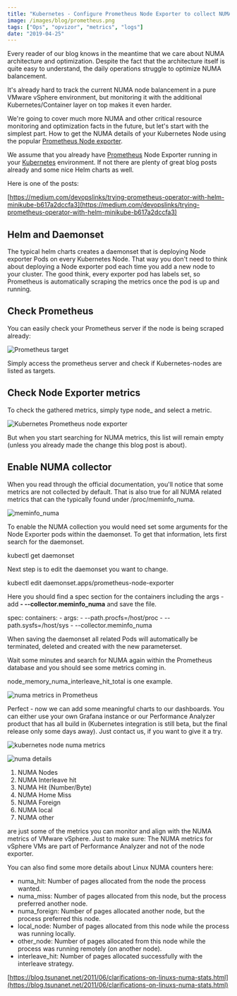 ```yaml
---
title: "Kubernetes - Configure Prometheus Node Exporter to collect NUMA information"
image: /images/blog/prometheus.png
tags: ["Ops", "opvizor", "metrics", "logs"]
date: "2019-04-25"
---
```


Every reader of our blog knows in the meantime that we care about NUMA architecture and optimization. Despite the fact that the architecture itself is quite easy to understand, the daily operations struggle to optimize NUMA balancement.

It's already hard to track the current NUMA node balancement in a pure VMware vSphere environment, but monitoring it with the additional Kubernetes/Container layer on top makes it even harder.

We're going to cover much more NUMA and other critical resource monitoring and optimization facts in the future, but let's start with the simplest part. How to get the NUMA details of your Kubernetes Node using the popular [Prometheus Node exporter](https://github.com/helm/charts/tree/master/stable/prometheus-node-exporter).

We assume that you already have [Prometheus](https://prometheus.io) Node Exporter running in your [Kubernetes](https://kubernetes.io/) environment. If not there are plenty of great blog posts already and some nice Helm charts as well.

Here is one of the posts:

[https://medium.com/devopslinks/trying-prometheus-operator-with-helm-minikube-b617a2dccfa3](https://medium.com/devopslinks/trying-prometheus-operator-with-helm-minikube-b617a2dccfa3)

## Helm and Daemonset

The typical helm charts creates a daemonset that is deploying Node exporter Pods on every Kubernetes Node. That way you don't need to think about deploying a Node exporter pod each time you add a new node to your cluster. The good think, every exporter pod has labels set, so Prometheus is automatically scraping the metrics once the pod is up and running.

## Check Prometheus

You can easily check your Prometheus server if the node is being scraped already:

![Prometheus target](/images/blog/prometheus.png)

Simply access the prometheus server and check if Kubernetes-nodes are listed as targets.

## Check Node Exporter metrics

To check the gathered metrics, simply type node\_ and select a metric.

![Kubernetes Prometheus node exporter](/images/blog/checkmetrics.png)

But when you start searching for NUMA metrics, this list will remain empty (unless you already made the change this blog post is about).

## Enable NUMA collector

When you read through the official documentation, you'll notice that some metrics are not collected by default. That is also true for all NUMA related metrics that can the typically found under /proc/meminfo\_numa.

![meminfo_numa](/images/blog/numa_node_exporter.png)

To enable the NUMA collection you would need set some arguments for the Node Exporter pods within the daemonset. To get that information, lets first search for the daemonset.

kubectl get daemonset

Next step is to edit the daemonset you want to change.

kubectl edit daemonset.apps/prometheus-node-exporter

Here you should find a spec section for the containers including the args - add **\- --collector.meminfo\_numa** and save the file.

spec:
      containers:
      - args:
        - --path.procfs=/host/proc
        - --path.sysfs=/host/sys
        - --collector.meminfo\_numa

When saving the daemonset all related Pods will automatically be terminated, deleted and created with the new parameterset.

Wait some minutes and search for NUMA again within the Prometheus database and you should see some metrics coming in.

node\_memory\_numa\_interleave\_hit\_total is one example. 

![numa metrics in Prometheus](/images/blog/numa.png)

Perfect - now we can add some meaningful charts to our dashboards. You can either use your own Grafana instance or our Performance Analyzer product that has all build in (Kubernetes integration is still beta, but the final release only some days away). Just contact us, if you want to give it a try.

![kubernetes node numa metrics](/images/blog/metrics_numa.png)

![numa details](/images/blog/metrics_numa-1.png)

1. NUMA Nodes
2. NUMA Interleave hit
3. NUMA Hit (Number/Byte)
4. NUMA Home Miss
5. NUMA Foreign
6. NUMA local
7. NUMA other

are just some of the metrics you can monitor and align with the NUMA metrics of VMware vSphere. Just to make sure: The NUMA metrics for vSphere VMs are part of Performance Analyzer and not of the node exporter.

You can also find some more details about Linux NUMA counters here:

- numa\_hit: Number of pages allocated from the node the process wanted.
- numa\_miss: Number of pages allocated from this node, but the process preferred another node.
- numa\_foreign: Number of pages allocated another node, but the process preferred this node.
- local\_node: Number of pages allocated from this node while the process was running locally.
- other\_node: Number of pages allocated from this node while the process was running remotely (on another node).
- interleave\_hit: Number of pages allocated successfully with the interleave strategy.

[https://blog.tsunanet.net/2011/06/clarifications-on-linuxs-numa-stats.html](https://blog.tsunanet.net/2011/06/clarifications-on-linuxs-numa-stats.html)
